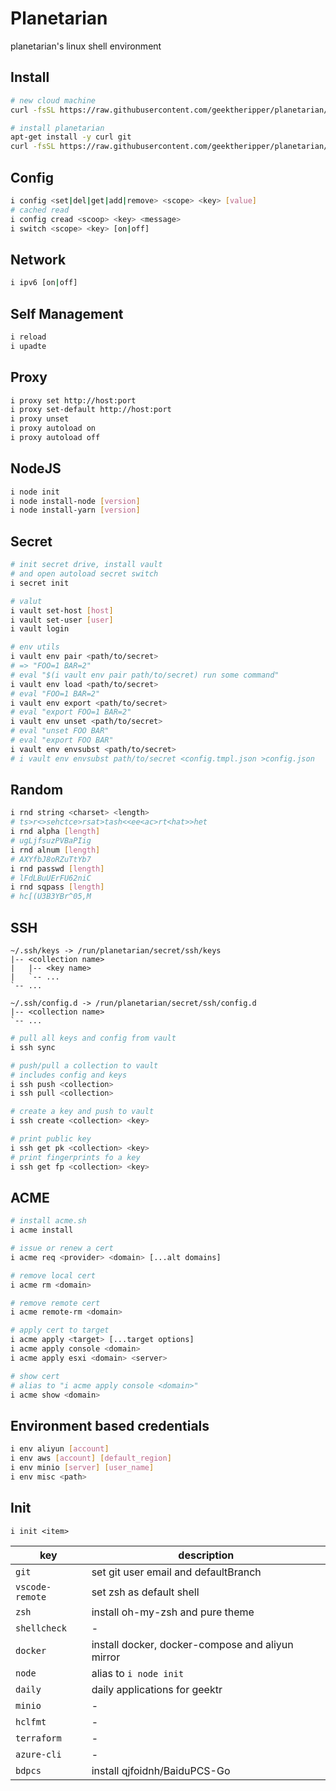 # Planetarian

planetarian's linux shell environment

## Install

```bash
# new cloud machine
curl -fsSL https://raw.githubusercontent.com/geektheripper/planetarian/master/init.sh | bash

# install planetarian
apt-get install -y curl git
curl -fsSL https://raw.githubusercontent.com/geektheripper/planetarian/master/install.sh | bash
```

## Config

```bash
i config <set|del|get|add|remove> <scope> <key> [value]
# cached read
i config cread <scoop> <key> <message>
i switch <scope> <key> [on|off]
```

## Network

```bash
i ipv6 [on|off]
```

## Self Management

```bash
i reload
i upadte
```

## Proxy

```bash
i proxy set http://host:port
i proxy set-default http://host:port
i proxy unset
i proxy autoload on
i proxy autoload off
```

## NodeJS

```bash
i node init
i node install-node [version]
i node install-yarn [version]
```

## Secret

```bash
# init secret drive, install vault
# and open autoload secret switch
i secret init

# valut
i vault set-host [host]
i vault set-user [user]
i vault login

# env utils
i vault env pair <path/to/secret>
# => "FOO=1 BAR=2"
# eval "$(i vault env pair path/to/secret) run some command"
i vault env load <path/to/secret>
# eval "FOO=1 BAR=2"
i vault env export <path/to/secret>
# eval "export FOO=1 BAR=2"
i vault env unset <path/to/secret>
# eval "unset FOO BAR"
# eval "export FOO BAR"
i vault env envsubst <path/to/secret>
# i vault env envsubst path/to/secret <config.tmpl.json >config.json
```

## Random

```bash
i rnd string <charset> <length>
# ts>r<>sehctce>rsat>tash<<ee<ac>rt<hat>>het
i rnd alpha [length]
# ugLjfsuzPVBaPIig
i rnd alnum [length]
# AXYfbJ8oRZuTtYb7
i rnd passwd [length]
# lFdLBuUErFU62niC
i rnd sqpass [length]
# hc[(U3B3YBr^05,M
```

## SSH

```
~/.ssh/keys -> /run/planetarian/secret/ssh/keys
|-- <collection name>
|   |-- <key name>
|   `-- ...
`-- ...

~/.ssh/config.d -> /run/planetarian/secret/ssh/config.d
|-- <collection name>
`-- ...
```

```bash
# pull all keys and config from vault
i ssh sync

# push/pull a collection to vault
# includes config and keys
i ssh push <collection>
i ssh pull <collection>

# create a key and push to vault
i ssh create <collection> <key>

# print public key
i ssh get pk <collection> <key>
# print fingerprints fo a key
i ssh get fp <collection> <key>
```

## ACME

```bash
# install acme.sh
i acme install

# issue or renew a cert
i acme req <provider> <domain> [...alt domains]

# remove local cert
i acme rm <domain>

# remove remote cert
i acme remote-rm <domain>

# apply cert to target
i acme apply <target> [...target options]
i acme apply console <domain>
i acme apply esxi <domain> <server>

# show cert
# alias to "i acme apply console <domain>"
i acme show <domain>
```

## Environment based credentials

```bash
i env aliyun [account]
i env aws [account] [default_region]
i env minio [server] [user_name]
i env misc <path>
```

## Init

`i init <item>`

| key             | description                                      |
| --------------- | ------------------------------------------------ |
| `git`           | set git user email and defaultBranch             |
| `vscode-remote` | set zsh as default shell                         |
| `zsh`           | install oh-my-zsh and pure theme                 |
| `shellcheck`    | -                                                |
| `docker`        | install docker, docker-compose and aliyun mirror |
| `node`          | alias to `i node init`                           |
| `daily`         | daily applications for geektr                    |
| `minio`         | -                                                |
| `hclfmt`        | -                                                |
| `terraform`     | -                                                |
| `azure-cli`     | -                                                |
| `bdpcs`         | install qjfoidnh/BaiduPCS-Go                     |
